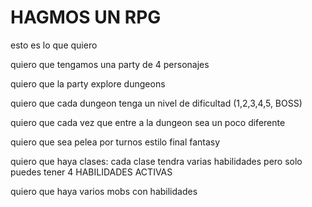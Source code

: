 # HAGMOS UN RPG
 esto es lo que quiero

 quiero que tengamos una party de 4 personajes 

 quiero que la party explore dungeons 

 quiero que cada dungeon tenga un nivel de dificultad (1,2,3,4,5, BOSS)

 quiero que cada vez que entre a la dungeon sea un poco diferente

 quiero que sea pelea por turnos estilo final fantasy

 quiero que haya clases:
    cada clase tendra varias habilidades pero solo puedes tener 4 HABILIDADES ACTIVAS

 quiero que haya varios mobs con habilidades

 
